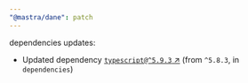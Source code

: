```yaml
---
"@mastra/dane": patch
---
```

dependencies updates:
  - Updated dependency [`typescript@^5.9.3` ↗︎](https://www.npmjs.com/package/typescript/v/5.9.3) (from `^5.8.3`, in `dependencies`)
